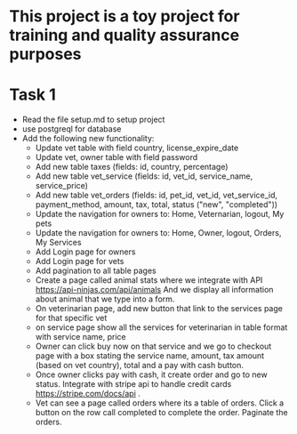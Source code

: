 # This project is a toy project for training and quality assurance purposes

# Task 1

- Read the file setup.md to setup project
- use postgreql for database
- Add the following new functionality:
  - Update vet table with field country, license_expire_date
  - Update vet, owner table with field password
  - Add new table taxes (fields: id, country, percentage)
  - Add new table vet_service (fields: id, vet_id, service_name, service_price)
  - Add new table vet_orders (fields: id, pet_id, vet_id, vet_service_id, payment_method, amount, tax, total, status ("new", "completed"))
  - Update the navigation for owners to: Home, Veternarian, logout, My pets
  - Update the navigation for owners to: Home, Owner, logout, Orders, My Services
  - Add Login page for owners
  - Add Login page for vets
  - Add pagination to all table pages
  - Create a page called animal stats where we integrate with API https://api-ninjas.com/api/animals
    And we display all information about animal that we type into a form.
  - On veterinarian page, add new button that link to the services page for that specific vet
  - on service page show all the services for veterinarian in table format with service name, price
  - Owner can click buy now on that service and we go to checkout page with a box stating the service name, amount, tax amount (based on vet country), total and a pay with cash button.
  - Once owner clicks pay with cash, it create order and go to new status. Integrate with stripe api to handle credit cards https://stripe.com/docs/api .
  - Vet can see a page called orders where its a table of orders. Click a button on the row call completed to complete the order. Paginate the orders.
